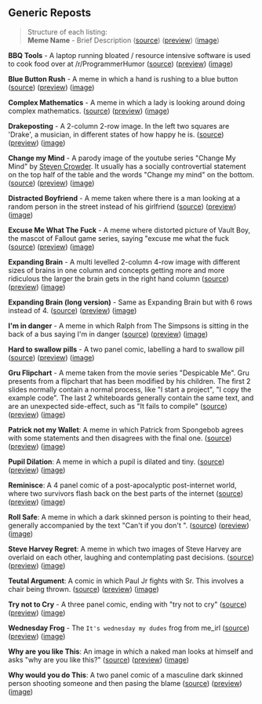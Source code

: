 ## Generic Reposts

> Structure of each listing:  
> **Meme Name** - Brief Description ([source](/))
 ([preview](/))
 ([image](/))

**BBQ Tools** - A laptop running bloated / resource intensive software is used to cook food over at /r/ProgrammerHumor
 ([source](https://raw.githubusercontent.com/codingJWilliams/ToR-Repost-Collection/master/generic/bbq_tools/bbq_tools.md)) 
 ([preview](bbq_tools/bbq_tools.md))
 ([image](bbq_tools/bbq_tools.png))

**Blue Button Rush** - A meme in which a hand is rushing to a blue button 
 ([source](https://raw.githubusercontent.com/codingJWilliams/ToR-Repost-Collection/master/generic/blue_button_rush/blue_button_rush.md)) 
 ([preview](blue_button_rush/blue_button_rush.md)) 
 ([image](blue_button_rush/blue_button_rush.jpg))

**Complex Mathematics** - A meme in which a lady is looking around doing complex mathematics.
 ([source](https://raw.githubusercontent.com/codingJWilliams/ToR-Repost-Collection/master/generic/complex_mathematics/complex_mathematics.md)) 
 ([preview](complex_mathematics/complex_mathematics.md)) 
 ([image](complex_mathematics/complex_mathematics.jpg))

**Drakeposting** - A 2-column 2-row image. In the left two squares are 'Drake', a musician, in different states of how happy he is. 
([source](https://github.com/codingJWilliams/ToR-Repost-Collection/raw/master/generic/drake/drake_table_detailed.md)) 
 ([preview](drake/drake.md)) 
 ([image](drake/drake.jpg))

**Change my Mind** - A parody image of the youtube series "Change My Mind" by [Steven Crowder](https://www.youtube.com/channel/UCIveFvW-ARp_B_RckhweNJw). It usually has a socially controvertial statement on the top half of the table and the words "Change my mind" on the bottom. 
 ([source](https://raw.githubusercontent.com/codingJWilliams/ToR-Repost-Collection/master/generic/change_my_mind/change_my_mind.md)) 
 ([preview](change_my_mind/change_my_mind.md)) 
 ([image](change_my_mind/change_my_mind.jpeg))

**Distracted Boyfriend** - A meme taken where there is a man looking at a random person in the street instead of his girlfriend
 ([source](https://raw.githubusercontent.com/codingJWilliams/ToR-Repost-Collection/master/generic/distracted_boyfriend/distracted_boyfriend.md)) 
 ([preview](distracted_boyfriend/distracted_boyfriend.md)) 
 ([image](distracted_boyfriend/distracted_boyfriend.png))
 
 **Excuse Me What The Fuck** - A meme where distorted picture of Vault Boy, the mascot of Fallout game series, saying "excuse me what the fuck
 ([source](https://github.com/codingJWilliams/ToR-Repost-Collection/raw/master/generic/excuse_me_what_the_fuck/excuse_me_what_the_fuck.md))
 ([preview](excuse_me_what_the_fuck/excuse_me_what_the_fuck.md))
 ([image](excuse_me_what_the_fuck/excuse_me_what_the_fuck.jpeg))

**Expanding Brain** - A multi levelled 2-column 4-row image with different sizes of brains in one column and concepts getting more and more ridiculous the larger the brain gets in the right hand column 
 ([source](https://github.com/codingJWilliams/ToR-Repost-Collection/raw/master/generic/expanding_brain/expanding_brain.md)) 
 ([preview](expanding_brain/expanding_brain.md)) 
 ([image](expanding_brain/expanding_brain.jpeg))
 
 **Expanding Brain (long version)** - Same as Expanding Brain but with 6 rows instead of 4. 
 ([source](https://raw.githubusercontent.com/codingJWilliams/ToR-Repost-Collection/master/generic/expanding_brain/expanding_brain_long.md)) 
 ([preview](expanding_brain/expanding_brain_long.md)) 
 ([image](expanding_brain/expanding_brain_long.jpg))

**I'm in danger** - A meme in which Ralph from The Simpsons is sitting in the back of a bus saying I'm in danger 
 ([source](https://raw.githubusercontent.com/codingJWilliams/ToR-Repost-Collection/master/generic/im_in_danger/im_in_danger.md)) 
 ([preview](im_in_danger/im_in_danger.md)) 
 ([image](im_in_danger/im_in_danger.jpg))

**Hard to swallow pills** - A two panel comic, labelling a hard to swallow pill
 ([source](https://raw.githubusercontent.com/codingJWilliams/ToR-Repost-Collection/master/generic/hard_to_swallow_pills/hard_to_swallow_pills.md)) 
 ([preview](hard_to_swallow_pills/hard_to_swallow_pills.md)) 
 ([image](hard_to_swallow_pills/hard_to_swallow_pills.png))


**Gru Flipchart** - A meme taken from the movie series "Despicable Me". Gru presents from a flipchart that has been modified by his children. The first 2 slides normally contain a normal process, like "I start a project", "I copy the example code". The last 2 whiteboards generally contain the same text, and are an unexpected side-effect, such as "It fails to compile" 
 ([source](https://raw.githubusercontent.com/codingJWilliams/ToR-Repost-Collection/master/generic/gru_flipchart/gru_flipchart.md)) 
 ([preview](gru_flipchart/gru_flipchart.md)) 
 ([image](gru_flipchart/gru_flipchart.jpg))

**Patrick not my Wallet**: A meme in which Patrick from Spongebob agrees with some statements and then disagrees with the final one.
 ([source](https://raw.githubusercontent.com/codingJWilliams/ToR-Repost-Collection/master/generic/patrick_not_my_wallet/patrick_not_my_wallet.md)) 
 ([preview](patrick_not_my_wallet/patrick_not_my_wallet.md)) 
 ([image](patrick_not_my_wallet/patrick_not_my_wallet.jpg))

**Pupil Dilation**: A meme in which a pupil is dilated and tiny.
 ([source](https://raw.githubusercontent.com/codingJWilliams/ToR-Repost-Collection/master/generic/pupil_dilation/pupil_dilation.md)) 
 ([preview](pupil_dilation/pupil_dilation.md)) 
 ([image](pupil_dilation/pupil_dilation.jpg))

**Reminisce**: A 4 panel comic of a post-apocalyptic post-internet world, where two survivors flash back on the best parts of the internet
 ([source](https://raw.githubusercontent.com/codingJWilliams/ToR-Repost-Collection/master/generic/reminisce/reminisce.md))
 ([preview](reminisce/reminisce.md))
 ([image](reminisce/reminisce.png))

 **Roll Safe**: A meme in which a dark skinned person is pointing to their head, generally accompanied by the text "Can't <xyz> if you don't <abc>".
 ([source](https://raw.githubusercontent.com/codingJWilliams/ToR-Repost-Collection/master/generic/roll_safe/roll_safe.md)) 
 ([preview](roll_safe/roll_safe.md)) 
 ([image](roll_safe/roll_safe.png))

**Steve Harvey Regret**: A meme in which two images of Steve Harvey are overlaid on each other, laughing and contemplating past decisions.
 ([source](https://raw.githubusercontent.com/codingJWilliams/ToR-Repost-Collection/master/generic/steve_harvey_regret/steve_harvey_regret.md)) 
 ([preview](steve_harvey_regret/steve_harvey_regret.md)) 
 ([image](steve_harvey_regret/steve_harvey_regret.jpg))

**Teutal Argument**: A comic in which Paul Jr fights with Sr. This involves a chair being thrown.
 ([source](https://raw.githubusercontent.com/codingJWilliams/ToR-Repost-Collection/master/generic/teutul_argument/teutul_argument.md)) 
 ([preview](teutul_argument/teutul_argument.md)) 
 ([image](teutul_argument/teutul_argument.jpg))

**Try not to Cry** - A three panel comic, ending with "try not to cry" 
 ([source](https://raw.githubusercontent.com/codingJWilliams/ToR-Repost-Collection/master/generic/try_not_to_cry/try_not_to_cry.md)) 
 ([preview](try_not_to_cry/try_not_to_cry.md)) 
 ([image](try_not_to_cry/try_not_to_cry.jpg))

**Wednesday Frog** - The `It's wednesday my dudes` frog from me_irl
 ([source](https://raw.githubusercontent.com/codingJWilliams/ToR-Repost-Collection/master/generic/wednesday_my_dudes/wednesday_my_dudes.md)) 
 ([preview](wednesday_my_dudes/wednesday_my_dudes.md)) 
 ([image](wednesday_my_dudes/wednesday_my_dudes.png.jpeg))

**Why are you like This**: An image in which a naked man looks at himself and asks "why are you like this?"
 ([source](https://raw.githubusercontent.com/codingJWilliams/ToR-Repost-Collection/master/generic/why_are_you_like_this/why_are_you_like_this.md)) 
 ([preview](why_are_you_like_this/why_are_you_like_this.md)) 
 ([image](why_are_you_like_this/why_are_you_like_this.jpg))

**Why would you do This**: A two panel comic of a masculine dark skinned person shooting someone and then pasing the blame
 ([source](https://raw.githubusercontent.com/codingJWilliams/ToR-Repost-Collection/master/generic/why_would_they_do_this/why_would_they_do_this.md)) 
 ([preview](why_would_they_do_this/why_would_they_do_this.md)) 
 ([image](why_would_they_do_this/why_would_they_do_this.jpg))

